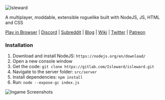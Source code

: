 ![Isleward](https://gitlab.com/Isleward/isleward/raw/master/src/client/images/logo_1.png)

A multiplayer, moddable, extensible roguelike built with NodeJS, JS, HTML and CSS

[Play in Browser](http://play.isleward.com/) | [Discord](https://discord.gg/gnsn7ZP) | [Subreddit](https://www.reddit.com/r/isleward) | [Blog](http://blog.isleward.com/) | [Wiki](http://isleward.gamepedia.com/) | [Twitter](https://twitter.com/bigbadwofl) | [Patreon](http://patreon.com/bigbadwaffle)

### Installation
1. Download and install NodeJS: `https://nodejs.org/en/download/`
2. Open a new console window
2. Get the code: `git clone https://gitlab.com/Isleward/isleward.git`
3. Navigate to the server folder: `src/server`
4. Install dependencies: `npm install`
5. Run: `node --expose-gc index.js`

![Ingame Screenshots](http://i.imgur.com/p4ktJ5O.png)